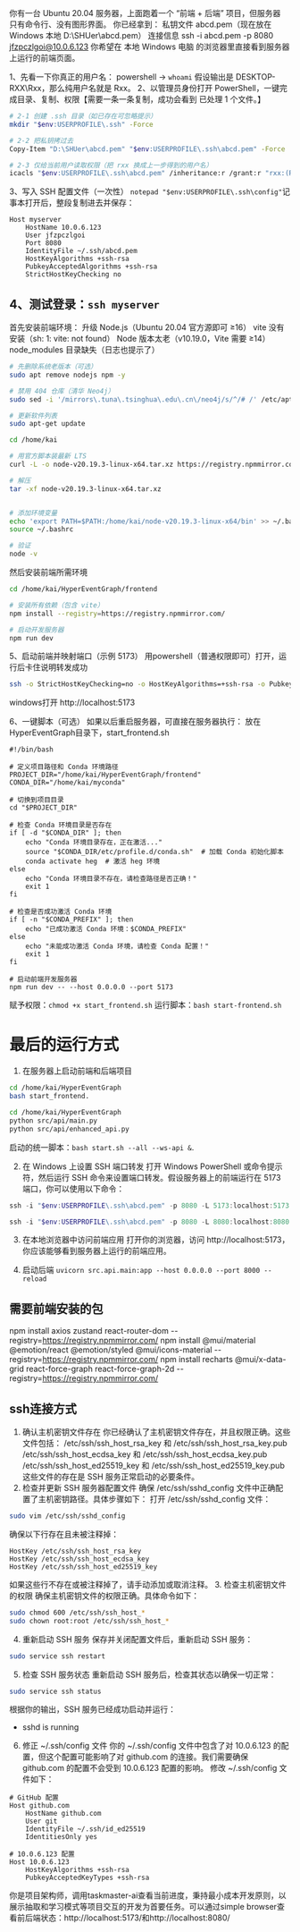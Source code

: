 你有一台 Ubuntu 20.04 服务器，上面跑着一个 “前端 + 后端” 项目，但服务器 只有命令行、没有图形界面。
你已经拿到：
私钥文件 abcd.pem（现在放在 Windows 本地 D:\SHUer\abcd.pem）
连接信息 ssh -i abcd.pem -p 8080 jfzpczlgoi@10.0.6.123
你希望在 本地 Windows 电脑 的浏览器里直接看到服务器上运行的前端页面。

1、先看一下你真正的用户名：
powershell -> `whoami`  假设输出是 DESKTOP-RXX\Rxx，那么纯用户名就是 Rxx。
2、以管理员身份打开 PowerShell，一键完成目录、复制、权限【需要一条一条复制，成功会看到 已处理 1 个文件。】
```bash
# 2-1 创建 .ssh 目录（如已存在可忽略提示）
mkdir "$env:USERPROFILE\.ssh" -Force

# 2-2 把私钥拷过去
Copy-Item "D:\SHUer\abcd.pem" "$env:USERPROFILE\.ssh\abcd.pem" -Force

# 2-3 仅给当前用户读取权限（把 rxx 换成上一步得到的用户名）
icacls "$env:USERPROFILE\.ssh\abcd.pem" /inheritance:r /grant:r "rxx:(R)"
```

3、写入 SSH 配置文件（一次性）
`notepad "$env:USERPROFILE\.ssh\config"`记事本打开后，整段复制进去并保存：
```
Host myserver
    HostName 10.0.6.123
    User jfzpczlgoi
    Port 8080
    IdentityFile ~/.ssh/abcd.pem
    HostKeyAlgorithms +ssh-rsa
    PubkeyAcceptedAlgorithms +ssh-rsa
    StrictHostKeyChecking no
```

4、测试登录：`ssh myserver`
---

首先安装前端环境：
升级 Node.js（Ubuntu 20.04 官方源即可 ≥16）
vite 没有安装（sh: 1: vite: not found）
Node 版本太老（v10.19.0，Vite 需要 ≥14）
node_modules 目录缺失（日志也提示了）
```bash
# 先删除系统老版本（可选）
sudo apt remove nodejs npm -y

# 禁用 404 仓库（清华 Neo4j）
sudo sed -i '/mirrors\.tuna\.tsinghua\.edu\.cn\/neo4j/s/^/# /' /etc/apt/sources.list.d/*.list

# 更新软件列表
sudo apt-get update

cd /home/kai

# 用官方脚本装最新 LTS
curl -L -o node-v20.19.3-linux-x64.tar.xz https://registry.npmmirror.com/-/binary/node/latest-v20.x/node-v20.19.3-linux-x64.tar.xz

# 解压
tar -xf node-v20.19.3-linux-x64.tar.xz


# 添加环境变量
echo 'export PATH=$PATH:/home/kai/node-v20.19.3-linux-x64/bin' >> ~/.bashrc
source ~/.bashrc

# 验证
node -v
```

然后安装前端所需环境
```bash
cd /home/kai/HyperEventGraph/frontend

# 安装所有依赖（包含 vite）
npm install --registry=https://registry.npmmirror.com/

# 启动开发服务器
npm run dev
```

5、启动前端并映射端口（示例 5173）
用powershell（普通权限即可）打开，运行后卡住说明转发成功
```bash
ssh -o StrictHostKeyChecking=no -o HostKeyAlgorithms=+ssh-rsa -o PubkeyAcceptedAlgorithms=+ssh-rsa -i "$env:USERPROFILE\.ssh\abcd.pem" -p 8080 -L 5173:localhost:5173 jfzpczlgoi@10.0.6.123 -N
```
windows打开 http://localhost:5173


6、一键脚本（可选）
如果以后重启服务器，可直接在服务器执行：
放在HyperEventGraph目录下，start_frontend.sh
```
#!/bin/bash

# 定义项目路径和 Conda 环境路径
PROJECT_DIR="/home/kai/HyperEventGraph/frontend"
CONDA_DIR="/home/kai/myconda"

# 切换到项目目录
cd "$PROJECT_DIR"

# 检查 Conda 环境目录是否存在
if [ -d "$CONDA_DIR" ]; then
    echo "Conda 环境目录存在，正在激活..."
    source "$CONDA_DIR/etc/profile.d/conda.sh"  # 加载 Conda 初始化脚本
    conda activate heg  # 激活 heg 环境
else
    echo "Conda 环境目录不存在，请检查路径是否正确！"
    exit 1
fi

# 检查是否成功激活 Conda 环境
if [ -n "$CONDA_PREFIX" ]; then
    echo "已成功激活 Conda 环境：$CONDA_PREFIX"
else
    echo "未能成功激活 Conda 环境，请检查 Conda 配置！"
    exit 1
fi

# 启动前端开发服务器
npm run dev -- --host 0.0.0.0 --port 5173
```

赋予权限：`chmod +x start_frontend.sh`
运行脚本：`bash start-frontend.sh`

# 最后的运行方式
1. 在服务器上启动前端和后端项目
```bash
cd /home/kai/HyperEventGraph
bash start_frontend.

cd /home/kai/HyperEventGraph
python src/api/main.py
python src/api/enhanced_api.py
```

启动的统一脚本：`bash start.sh --all --ws-api &`.

2. 在 Windows 上设置 SSH 端口转发
打开 Windows PowerShell 或命令提示符，然后运行 SSH 命令来设置端口转发。假设服务器上的前端运行在 5173 端口，你可以使用以下命令：
```powershell
ssh -i "$env:USERPROFILE\.ssh\abcd.pem" -p 8080 -L 5173:localhost:5173 jfzpczlgoi@10.0.6.123 -o HostKeyAlgorithms=+ssh-rsa -o PubkeyAcceptedAlgorithms=+ssh-rsa -N

ssh -i "$env:USERPROFILE\.ssh\abcd.pem" -p 8080 -L 8080:localhost:8080 jfzpczlgoi@10.0.6.123 -o HostKeyAlgorithms=+ssh-rsa -o PubkeyAcceptedAlgorithms=+ssh-rsa -N
```
3. 在本地浏览器中访问前端应用
打开你的浏览器，访问 http://localhost:5173，你应该能够看到服务器上运行的前端应用。

4. 启动后端 `uvicorn src.api.main:app --host 0.0.0.0 --port 8000 --reload`

## 需要前端安装的包
npm install axios zustand react-router-dom --registry=https://registry.npmmirror.com/
npm install @mui/material @emotion/react @emotion/styled @mui/icons-material --registry=https://registry.npmmirror.com/
npm install recharts @mui/x-data-grid react-force-graph react-force-graph-2d --registry=https://registry.npmmirror.com/

## ssh连接方式
1. 确认主机密钥文件存在
你已经确认了主机密钥文件存在，并且权限正确。这些文件包括：
/etc/ssh/ssh_host_rsa_key 和 /etc/ssh/ssh_host_rsa_key.pub
/etc/ssh/ssh_host_ecdsa_key 和 /etc/ssh/ssh_host_ecdsa_key.pub
/etc/ssh/ssh_host_ed25519_key 和 /etc/ssh/ssh_host_ed25519_key.pub
这些文件的存在是 SSH 服务正常启动的必要条件。
2. 检查并更新 SSH 服务器配置文件
确保 /etc/ssh/sshd_config 文件中正确配置了主机密钥路径。具体步骤如下：
打开 /etc/ssh/sshd_config 文件：
```bash
sudo vim /etc/ssh/sshd_config
```
确保以下行存在且未被注释掉：
```plaintext
HostKey /etc/ssh/ssh_host_rsa_key
HostKey /etc/ssh/ssh_host_ecdsa_key
HostKey /etc/ssh/ssh_host_ed25519_key
```
如果这些行不存在或被注释掉了，请手动添加或取消注释。
3. 检查主机密钥文件的权限
确保主机密钥文件的权限正确。具体命令如下：
```bash
sudo chmod 600 /etc/ssh/ssh_host_*
sudo chown root:root /etc/ssh/ssh_host_*
```
4. 重新启动 SSH 服务
保存并关闭配置文件后，重新启动 SSH 服务：
```bash
sudo service ssh restart
```
5. 检查 SSH 服务状态
重新启动 SSH 服务后，检查其状态以确保一切正常：
```bash
sudo service ssh status
```
根据你的输出，SSH 服务已经成功启动并运行：
 * sshd is running

6. 修正 ~/.ssh/config 文件
你的 ~/.ssh/config 文件中包含了对 10.0.6.123 的配置，但这个配置可能影响了对 github.com 的连接。我们需要确保 github.com 的配置不会受到 10.0.6.123 配置的影响。
修改 ~/.ssh/config 文件如下：
```plaintext
# GitHub 配置
Host github.com
    HostName github.com
    User git
    IdentityFile ~/.ssh/id_ed25519
    IdentitiesOnly yes

# 10.0.6.123 配置
Host 10.0.6.123
    HostKeyAlgorithms +ssh-rsa
    PubkeyAcceptedKeyTypes +ssh-rsa
```


你是项目架构师，调用taskmaster-ai查看当前进度，秉持最小成本开发原则，以展示抽取和学习模式等项目交互的开发为首要任务。可以通过simple browser查看前后端状态：http://localhost:5173/和http://localhost:8080/